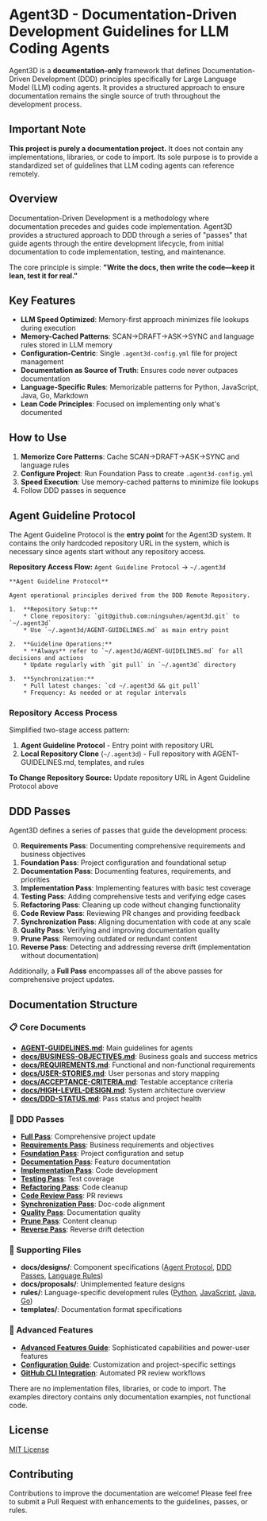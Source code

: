 # Agent3D - Documentation-Driven Development Guidelines for LLM Coding Agents

Agent3D is a **documentation-only** framework that defines Documentation-Driven Development (DDD) principles specifically for Large Language Model (LLM) coding agents. It provides a structured approach to ensure documentation remains the single source of truth throughout the development process.

## Important Note

**This project is purely a documentation project.** It does not contain any implementations, libraries, or code to import. Its sole purpose is to provide a standardized set of guidelines that LLM coding agents can reference remotely.

## Overview

Documentation-Driven Development is a methodology where documentation precedes and guides code implementation. Agent3D provides a structured approach to DDD through a series of "passes" that guide agents through the entire development lifecycle, from initial documentation to code implementation, testing, and maintenance.

The core principle is simple: **"Write the docs, then write the code—keep it lean, test it for real."**

## Key Features

- **LLM Speed Optimized**: Memory-first approach minimizes file lookups during execution
- **Memory-Cached Patterns**: SCAN→DRAFT→ASK→SYNC and language rules stored in LLM memory
- **Configuration-Centric**: Single `.agent3d-config.yml` file for project management
- **Documentation as Source of Truth**: Ensures code never outpaces documentation
- **Language-Specific Rules**: Memorizable patterns for Python, JavaScript, Java, Go, Markdown
- **Lean Code Principles**: Focused on implementing only what's documented

## How to Use

1. **Memorize Core Patterns**: Cache SCAN→DRAFT→ASK→SYNC and language rules
2. **Configure Project**: Run Foundation Pass to create `.agent3d-config.yml`
3. **Speed Execution**: Use memory-cached patterns to minimize file lookups
4. Follow DDD passes in sequence

## Agent Guideline Protocol

The Agent Guideline Protocol is the **entry point** for the Agent3D system. It contains the only hardcoded repository URL in the system, which is necessary since agents start without any repository access.

**Repository Access Flow:** `Agent Guideline Protocol` → `~/.agent3d`

```
**Agent Guideline Protocol**

Agent operational principles derived from the DDD Remote Repository.

1.  **Repository Setup:**
    * Clone repository: `git@github.com:ningsuhen/agent3d.git` to `~/.agent3d`
    * Use `~/.agent3d/AGENT-GUIDELINES.md` as main entry point

2.  **Guideline Operations:**
    * **Always** refer to `~/.agent3d/AGENT-GUIDELINES.md` for all decisions and actions
    * Update regularly with `git pull` in `~/.agent3d` directory

3.  **Synchronization:**
    * Pull latest changes: `cd ~/.agent3d && git pull`
    * Frequency: As needed or at regular intervals
```

### Repository Access Process

Simplified two-stage access pattern:

1. **Agent Guideline Protocol** - Entry point with repository URL
2. **Local Repository Clone** (`~/.agent3d`) - Full repository with AGENT-GUIDELINES.md, templates, and rules

**To Change Repository Source:** Update repository URL in Agent Guideline Protocol above

## DDD Passes

Agent3D defines a series of passes that guide the development process:

0. **Requirements Pass**: Documenting comprehensive requirements and business objectives
1. **Foundation Pass**: Project configuration and foundational setup
2. **Documentation Pass**: Documenting features, requirements, and priorities
3. **Implementation Pass**: Implementing features with basic test coverage
4. **Testing Pass**: Adding comprehensive tests and verifying edge cases
5. **Refactoring Pass**: Cleaning up code without changing functionality
6. **Code Review Pass**: Reviewing PR changes and providing feedback
7. **Synchronization Pass**: Aligning documentation with code at any scale
8. **Quality Pass**: Verifying and improving documentation quality
9. **Prune Pass**: Removing outdated or redundant content
10. **Reverse Pass**: Detecting and addressing reverse drift (implementation without documentation)

Additionally, a **Full Pass** encompasses all of the above passes for comprehensive project updates.

## Documentation Structure

### 📋 Core Documents
- **[AGENT-GUIDELINES.md](AGENT-GUIDELINES.md)**: Main guidelines for agents
- **[docs/BUSINESS-OBJECTIVES.md](docs/BUSINESS-OBJECTIVES.md)**: Business goals and success metrics
- **[docs/REQUIREMENTS.md](docs/REQUIREMENTS.md)**: Functional and non-functional requirements
- **[docs/USER-STORIES.md](docs/USER-STORIES.md)**: User personas and story mapping
- **[docs/ACCEPTANCE-CRITERIA.md](docs/ACCEPTANCE-CRITERIA.md)**: Testable acceptance criteria
- **[docs/HIGH-LEVEL-DESIGN.md](docs/HIGH-LEVEL-DESIGN.md)**: System architecture overview
- **[docs/DDD-STATUS.md](docs/DDD-STATUS.md)**: Pass status and project health

### 🔄 DDD Passes
- **[Full Pass](passes/simplified/full_pass.md)**: Comprehensive project update
- **[Requirements Pass](passes/simplified/0_requirements_pass.md)**: Business requirements and objectives
- **[Foundation Pass](passes/simplified/1_foundation_pass.md)**: Project configuration and setup
- **[Documentation Pass](passes/simplified/2_documentation_pass.md)**: Feature documentation
- **[Implementation Pass](passes/simplified/3_implementation_pass.md)**: Code development
- **[Testing Pass](passes/simplified/4_testing_pass.md)**: Test coverage
- **[Refactoring Pass](passes/simplified/5_refactoring_pass.md)**: Code cleanup
- **[Code Review Pass](passes/simplified/6_code_review_pass.md)**: PR reviews
- **[Synchronization Pass](passes/simplified/7_synchronization_pass.md)**: Doc-code alignment
- **[Quality Pass](passes/simplified/8_quality_pass.md)**: Documentation quality
- **[Prune Pass](passes/simplified/9_prune_pass.md)**: Content cleanup
- **[Reverse Pass](passes/simplified/10_reverse_pass.md)**: Reverse drift detection

### 📁 Supporting Files
- **docs/designs/**: Component specifications ([Agent Protocol](docs/designs/AGENT-PROTOCOL.md), [DDD Passes](docs/designs/DDD-PASSES.md), [Language Rules](docs/designs/LANGUAGE-RULES.md))
- **docs/proposals/**: Unimplemented feature designs
- **rules/**: Language-specific development rules ([Python](rules/python.md), [JavaScript](rules/javascript.md), [Java](rules/java.md), [Go](rules/go.md))
- **templates/**: Documentation format specifications

### 🚀 Advanced Features
- **[Advanced Features Guide](docs/ADVANCED-FEATURES.md)**: Sophisticated capabilities and power-user features
- **[Configuration Guide](docs/CONFIGURATION-GUIDE.md)**: Customization and project-specific settings
- **[GitHub CLI Integration](docs/GITHUB-CLI-INTEGRATION.md)**: Automated PR review workflows



There are no implementation files, libraries, or code to import. The examples directory contains only documentation examples, not functional code.

## License

[MIT License](LICENSE)

## Contributing

Contributions to improve the documentation are welcome! Please feel free to submit a Pull Request with enhancements to the guidelines, passes, or rules.